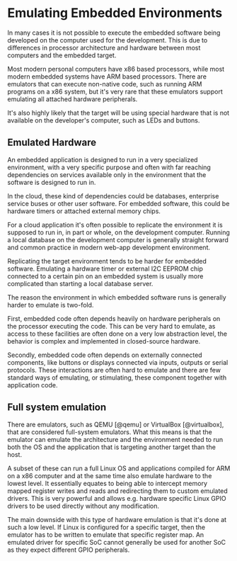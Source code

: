 # Emulating Embedded Environments

In many cases it is not possible to execute the embedded software being developed on the computer used for the development. This is due to differences in processor architecture and hardware between most computers and the embedded target.

Most modern personal computers have x86 based processors, while most modern embedded systems have ARM based processors. There are emulators that can execute non-native code, such as running ARM programs on a x86 system, but it's very rare that these emulators support emulating all attached hardware peripherals.

It's also highly likely that the target will be using special hardware that is not available on the developer's computer, such as LEDs and buttons.

## Emulated Hardware
An embedded application is designed to run in a very specialized environment, with a very specific purpose and often with far reaching dependencies on services available only in the environment that the software is designed to run in.

In the cloud, these kind of dependencies could be databases, enterprise service buses or other user software. For embedded software, this could be hardware timers or attached external memory chips.

For a cloud application it's often possible to replicate the environment it is supposed to run in, in part or whole, on the development computer. Running a local database on the development computer is generally straight forward and common practice in modern web-app development environment.

Replicating the target environment tends to be harder for embedded software. Emulating a hardware timer or external I2C EEPROM chip connected to a certain pin on an embedded system is usually more complicated than starting a local database server.

The reason the environment in which embedded software runs is generally harder to emulate is two-fold.

First, embedded code often depends heavily on hardware peripherals on the processor executing the code. This can be very hard to emulate, as access to these facilities are often done on a very low abstraction level, the behavior is complex and implemented in closed-source hardware.

Secondly, embedded code often depends on externally connected components, like buttons or displays connected via inputs, outputs or serial protocols. These interactions are often hard to emulate and there are few standard ways of emulating, or stimulating, these component together with application code.

## Full system emulation
There are emulators, such as QEMU [@qemu] or VirtualBox [@virtualbox], that are considered full-system emulators. What this means is that the emulator can emulate the architecture and the environment needed to run both the OS and the application that is targeting another target than the host.

A subset of these can run a full Linux OS and applications compiled for ARM on a x86 computer and at the same time also emulate hardware to the lowest level. It essentially equates to being able to intercept memory mapped register writes and reads and redirecting them to custom emulated drivers. This is very powerful and allows e.g. hardware specific Linux GPIO drivers to be used directly without any modification.

The main downside with this type of hardware emulation is that it's done at such a low level. If Linux is configured for a specific target, then the emulator has to be written to emulate that specific register map. An emulated driver for specific SoC cannot generally be used for another SoC as they expect different GPIO peripherals.
